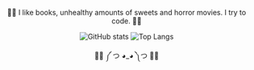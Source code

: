  <p align="center">
    🎃🍭 I like books, unhealthy amounts of sweets and horror movies. I try to code. 🍭🎃
</p>
 
<p align="center">
  <img
       
  ![GitHub stats](https://github-readme-stats.vercel.app/api?username=AdrianaBot&show_icons=true&theme=kacho_ga)
  ![Top Langs](https://github-readme-stats.vercel.app/api/top-langs/?username=AdrianaBot&theme=kacho_ga)
  >
  </p>
  
   <p align="center">
  🍭🎃 ༼ つ ◕_◕ ༽つ 🎃🍭
  </p>
  
  

